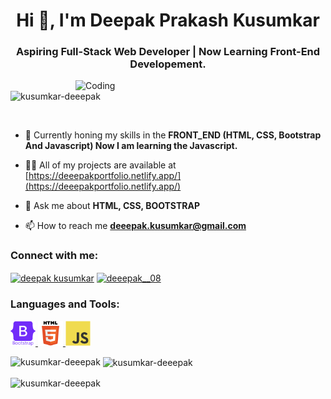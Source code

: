 <h1 align="center">Hi 👋, I'm Deepak Prakash Kusumkar</h1>
<h3 align="center">Aspiring Full-Stack Web Developer | Now Learning Front-End Developement.</h3>
<img align="right" alt="Coding" width="400" src="https://cdn.dribbble.com/users/1162077/screenshots/3848914/programmer.gif">

<p align="left"> <img src="https://komarev.com/ghpvc/?username=kusumkar-deeepak&label=Profile%20views&color=0e75b6&style=flat" alt="kusumkar-deeepak" /> </p>

<p align="left"> <a href="https://twitter.com/" target="blank"><img src="https://img.shields.io/twitter/follow/?logo=twitter&style=for-the-badge" alt="" /></a> </p>

- 🌱 Currently honing my skills in the **FRONT_END (HTML, CSS, Bootstrap And Javascript) Now I am learning the Javascript.**

- 👨‍💻 All of my projects are available at [https://deeepakportfolio.netlify.app/](https://deeepakportfolio.netlify.app/)

- 💬 Ask me about **HTML, CSS, BOOTSTRAP**

- 📫 How to reach me **deeepak.kusumkar@gmail.com**

<h3 align="left">Connect with me:</h3>
<p align="left">
<a href="https://linkedin.com/in/deepak kusumkar" target="blank"><img align="center" src="https://raw.githubusercontent.com/rahuldkjain/github-profile-readme-generator/master/src/images/icons/Social/linked-in-alt.svg" alt="deepak kusumkar" height="30" width="40" /></a>
<a href="https://instagram.com/deeepak__08" target="blank"><img align="center" src="https://raw.githubusercontent.com/rahuldkjain/github-profile-readme-generator/master/src/images/icons/Social/instagram.svg" alt="deeepak__08" height="30" width="40" /></a>
</p>

<h3 align="left">Languages and Tools:</h3>
<p align="left"> <a href="https://getbootstrap.com" target="_blank" rel="noreferrer"> <img src="https://raw.githubusercontent.com/devicons/devicon/master/icons/bootstrap/bootstrap-plain-wordmark.svg" alt="bootstrap" width="40" height="40"/> </a> <a href="https://www.w3.org/html/" target="_blank" rel="noreferrer"> <img src="https://raw.githubusercontent.com/devicons/devicon/master/icons/html5/html5-original-wordmark.svg" alt="html5" width="40" height="40"/> </a>  <a href="https://developer.mozilla.org/en-US/docs/Web/JavaScript" target="_blank" rel="noreferrer"> <img src="https://raw.githubusercontent.com/devicons/devicon/master/icons/javascript/javascript-original.svg" alt="javascript" width="40" height="40"/> </a> </p>

<p><img align="left" src="https://github-readme-stats.vercel.app/api/top-langs?username=kusumkar-deeepak&show_icons=true&locale=en&layout=compact" alt="kusumkar-deeepak" /></p>

<p>&nbsp;<img align="center" src="https://github-readme-stats.vercel.app/api?username=kusumkar-deeepak&show_icons=true&locale=en" alt="kusumkar-deeepak" /></p>

<p><img align="center" src="https://github-readme-streak-stats.herokuapp.com/?user=kusumkar-deeepak&" alt="kusumkar-deeepak" /></p>
